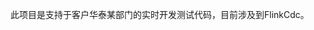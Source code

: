 [//]: # (常用GitBash操作如下：)
[//]: # (当你在 Git Bash 中克隆了一个远程仓库到本地，并对本地文件进行了修改后，想要将这些修改提交并上传到远程仓库，可以遵循以下步骤：)
[//]: # (检查状态： 首先，使用 git status 命令查看哪些文件被修改了，哪些文件是新增的，以及哪些文件还没有被 Git 跟踪。)
[//]: # (添加文件： 使用 git add 命令将修改或新增的文件添加到暂存区。如果你想添加所有修改过的文件，可以使用：)
[//]: # (git add .)
[//]: # (如果只想添加特定文件，可以用：)
[//]: # (git add <file1> <file2> ...)
[//]: # (提交更改： 使用 git commit 命令将暂存区的更改提交到本地仓库。记得附上描述性消息说明本次提交做了什么变动：)
[//]: # (git commit -m "描述性提交信息")
[//]: # (拉取最新代码： 在推送之前，建议先执行 git pull 来获取远程仓库的最新代码，以避免潜在的合并冲突：)
[//]: # (git pull origin <branch_name>)
[//]: # (这里 <branch_name> 是你当前所在的分支名，通常为 main 或 master，也可能是其他自定义的分支名。)
[//]: # (推送更改： 最后，使用 git push 命令将本地的提交推送到远程仓库对应的分支上：)
[//]: # (git push origin <branch_name>)
[//]: # (如果是第一次推送某个新分支到远程仓库，可能需要指定 -u 参数来建立追踪关系：)
[//]: # (建立追踪关系：当你首次使用 -u 推送一个本地分支到远程仓库的一个分支时，Git会为你的本地分支设置一个上游&#40;upstream&#41;分支。)
[//]: # (这意味着Git会记住你这个本地分支&#40;master在这个例子中&#41;对应的远程分支是哪个&#40;origin/master&#41;。这样一来，之后当你在该本地)
[//]: # (分支上执行 git pull 或者 git push 而不指定远程仓库和分支名时，Git会自动使用之前设定的上游分支作为默认目标。简化后续)
[//]: # (命令：一旦建立了追踪关系，未来你只需要输入 git push 而不需要每次都指定 origin master，Git就会知道你要将本地的 master 分支推送到远程的 origin/master。)
[//]: # (同样，git pull 也会默认从对应的上游分支拉取更新。)
[//]: # (git push -u origin <branch_name>)
[//]: # (确保在执行这些命令前，你已经配置好你的 Git 用户名和邮箱，这是通过 git config 命令完成的。如果尚未配置，可以使用如下命令进行设置：)
[//]: # (git config --global user.name "你的用户名")
[//]: # (git config --global user.email "你的邮箱")
[//]: # (完成以上步骤后，你的本地修改就会被提交并上传到远程仓库了。)
[//]: # (如果登录不上，可以考虑更换协议：考虑到可能是HTTPS连接的问题，可以尝试使用SSH协议来连接GitHub，这通常更稳定且不受某些网络限制的影响。要使用SSH，你需要：)
[//]: # (在GitHub上为你的账户生成SSH密钥（如果还没有的话）。)
[//]: # (将公钥添加到GitHub账户的SSH keys列表中。)
[//]: # (更改本地仓库的远程URL为SSH格式，可以通过以下命令完成转换：)
[//]: # (git remote set-url origin git@github.com:Zhuwangkun/cams-flinkcdc.git)
[//]: # (再次尝试推送。)
此项目是支持于客户华泰某部门的实时开发测试代码，目前涉及到FlinkCdc。

